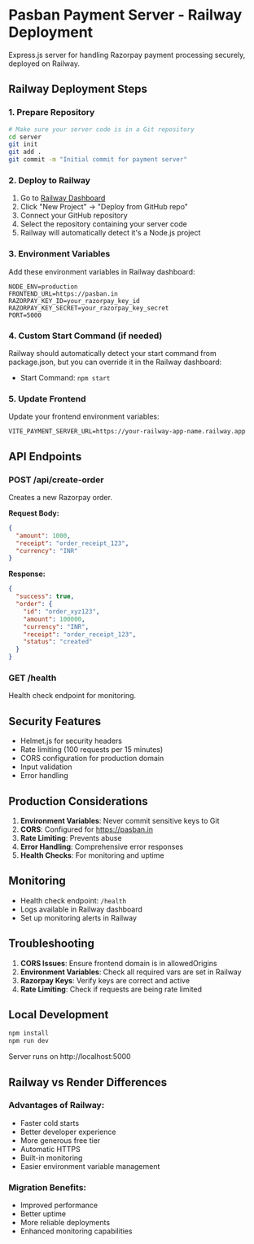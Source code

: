 # Pasban Payment Server - Railway Deployment

Express.js server for handling Razorpay payment processing securely, deployed on Railway.

## Railway Deployment Steps

### 1. Prepare Repository
```bash
# Make sure your server code is in a Git repository
cd server
git init
git add .
git commit -m "Initial commit for payment server"
```

### 2. Deploy to Railway
1. Go to [Railway Dashboard](https://railway.app/)
2. Click "New Project" → "Deploy from GitHub repo"
3. Connect your GitHub repository
4. Select the repository containing your server code
5. Railway will automatically detect it's a Node.js project

### 3. Environment Variables
Add these environment variables in Railway dashboard:
```
NODE_ENV=production
FRONTEND_URL=https://pasban.in
RAZORPAY_KEY_ID=your_razorpay_key_id
RAZORPAY_KEY_SECRET=your_razorpay_key_secret
PORT=5000
```

### 4. Custom Start Command (if needed)
Railway should automatically detect your start command from package.json, but you can override it in the Railway dashboard:
- Start Command: `npm start`

### 5. Update Frontend
Update your frontend environment variables:
```
VITE_PAYMENT_SERVER_URL=https://your-railway-app-name.railway.app
```

## API Endpoints

### POST /api/create-order
Creates a new Razorpay order.

**Request Body:**
```json
{
  "amount": 1000,
  "receipt": "order_receipt_123",
  "currency": "INR"
}
```

**Response:**
```json
{
  "success": true,
  "order": {
    "id": "order_xyz123",
    "amount": 100000,
    "currency": "INR",
    "receipt": "order_receipt_123",
    "status": "created"
  }
}
```

### GET /health
Health check endpoint for monitoring.

## Security Features

- Helmet.js for security headers
- Rate limiting (100 requests per 15 minutes)
- CORS configuration for production domain
- Input validation
- Error handling

## Production Considerations

1. **Environment Variables**: Never commit sensitive keys to Git
2. **CORS**: Configured for https://pasban.in
3. **Rate Limiting**: Prevents abuse
4. **Error Handling**: Comprehensive error responses
5. **Health Checks**: For monitoring and uptime

## Monitoring

- Health check endpoint: `/health`
- Logs available in Railway dashboard
- Set up monitoring alerts in Railway

## Troubleshooting

1. **CORS Issues**: Ensure frontend domain is in allowedOrigins
2. **Environment Variables**: Check all required vars are set in Railway
3. **Razorpay Keys**: Verify keys are correct and active
4. **Rate Limiting**: Check if requests are being rate limited

## Local Development

```bash
npm install
npm run dev
```

Server runs on http://localhost:5000

## Railway vs Render Differences

### Advantages of Railway:
- Faster cold starts
- Better developer experience
- More generous free tier
- Automatic HTTPS
- Built-in monitoring
- Easier environment variable management

### Migration Benefits:
- Improved performance
- Better uptime
- More reliable deployments
- Enhanced monitoring capabilities